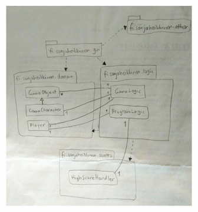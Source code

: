 ![alustavaPakkauskaavio.jpg](https://github.com/sonjaheikkinen/ot-harjoitustyo/blob/master/dokumentointi/kuvat/alustavaPakkauskaavio.jpg)